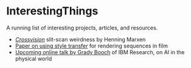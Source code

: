 # InterestingThings

A running list of interesting projects, articles, and resources.

* [*Crossvision*](http://www.marxen.design/pages/crossvision.html) slit-scan weirdness by Henning Marxen  
* [Paper on using style transfer](https://arxiv.org/pdf/1701.04928v1.pdf) for rendering sequences in film  
* [Upcoming online talk by Grady Booch](http://www.sercuarc.org/events/serc-talks-what-is-the-self/) of IBM Research, on AI in the physical world  

